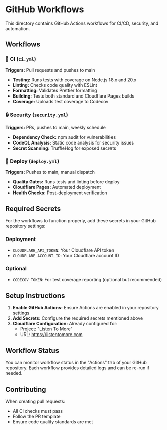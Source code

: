 # GitHub Workflows

This directory contains GitHub Actions workflows for CI/CD, security, and automation.

## Workflows

### 🔄 CI (`ci.yml`)
**Triggers:** Pull requests and pushes to main
- **Testing:** Runs tests with coverage on Node.js 18.x and 20.x
- **Linting:** Checks code quality with ESLint
- **Formatting:** Validates Prettier formatting
- **Building:** Tests both standard and Cloudflare Pages builds
- **Coverage:** Uploads test coverage to Codecov

### 🔒 Security (`security.yml`)
**Triggers:** PRs, pushes to main, weekly schedule
- **Dependency Check:** npm audit for vulnerabilities
- **CodeQL Analysis:** Static code analysis for security issues
- **Secret Scanning:** TruffleHog for exposed secrets

### 🚀 Deploy (`deploy.yml`)
**Triggers:** Pushes to main, manual dispatch
- **Quality Gates:** Runs tests and linting before deploy
- **Cloudflare Pages:** Automated deployment
- **Health Checks:** Post-deployment verification

## Required Secrets

For the workflows to function properly, add these secrets in your GitHub repository settings:

### Deployment
- `CLOUDFLARE_API_TOKEN`: Your Cloudflare API token
- `CLOUDFLARE_ACCOUNT_ID`: Your Cloudflare account ID

### Optional
- `CODECOV_TOKEN`: For test coverage reporting (optional but recommended)

## Setup Instructions

1. **Enable GitHub Actions:** Ensure Actions are enabled in your repository settings
2. **Add Secrets:** Configure the required secrets mentioned above
3. **Cloudflare Configuration:** Already configured for:
   - Project: "Listen To More"
   - URL: https://listentomore.com

## Workflow Status

You can monitor workflow status in the "Actions" tab of your GitHub repository. Each workflow provides detailed logs and can be re-run if needed.

## Contributing

When creating pull requests:
- All CI checks must pass
- Follow the PR template
- Ensure code quality standards are met